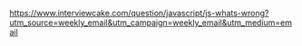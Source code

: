 https://www.interviewcake.com/question/javascript/js-whats-wrong?utm_source=weekly_email&utm_campaign=weekly_email&utm_medium=email
